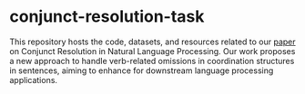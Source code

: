 # conjunct-resolution-task
This repository hosts the code, datasets, and resources related to our [paper](https://arxiv.org/abs/2305.16740) on Conjunct Resolution in Natural Language Processing. Our work proposes a new approach to handle verb-related omissions in coordination structures in sentences, aiming to enhance for downstream language processing applications.
